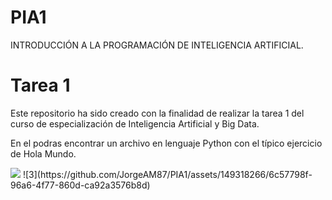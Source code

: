 # PIA1
<!DOCTYPE html>
<html lang="es-ES">
    <head>
        <meta charset="UTF-8">
        INTRODUCCIÓN A LA PROGRAMACIÓN DE INTELIGENCIA ARTIFICIAL.
    </head>
    <body>
        <h1>Tarea 1</h1>
        <p>Este repositorio ha sido creado con la finalidad de realizar la tarea 1 del curso de especialización de Inteligencia Artificial y Big Data.</p>
        <p>En el podras encontrar un archivo en lenguaje Python con el típico ejercicio de Hola Mundo.</p>
    </body>
   <img src="https://github.com/JorgeAM87/PIA1/assets/149318266/6c57798f-96a6-4f77-860d-ca92a3576b8d">
</html>
![3](https://github.com/JorgeAM87/PIA1/assets/149318266/6c57798f-96a6-4f77-860d-ca92a3576b8d)
